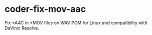 # coder-fix-mov-aac
Fix *AAC in *MOV files on WAV PCM for Linux and compatibility with DaVinci Resolve.
